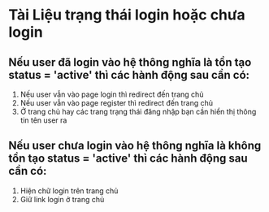 # Tài Liệu trạng thái login hoặc chưa login

## Nếu user đã login vào hệ thông nghĩa là tồn tạo status = 'active' thì các hành động sau cần có:

1. Nếu user vẫn vào page login thì redirect đến trang chủ
2. Nếu user vẫn vào page register thì redirect đến trang chủ
3. Ở trang chủ hay các trang trạng thái đăng nhập bạn cần hiển thị thông tin tên user ra

## Nếu user chưa login vào hệ thông nghĩa là không tồn tạo status = 'active' thì các hành động sau cần có:

1. Hiện chữ login trên trang chủ
2. Giữ link login ở trang chủ
